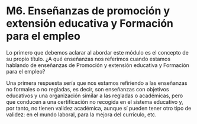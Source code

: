 
# M6. Enseñanzas de promoción y extensión educativa y Formación para el empleo

Lo primero que debemos aclarar al abordar este módulo es el concepto de su propio título. ¿A qué enseñanzas nos referimos cuando estamos hablando de enseñanzas de Promoción y extensión educativa y Formación para el empleo?

Una primera respuesta sería que nos estamos refiriendo a las enseñanzas no formales o no regladas, es decir, son enseñanzas con objetivos educativos y una organización similar a las regladas o académicas, pero que conducen a una certificación no recogida en el sistema educativo y, por tanto, no tienen validez académica, aunque sí pueden tener otro tipo de validez: en el mundo laboral, para la mejora del currículo, etc.
